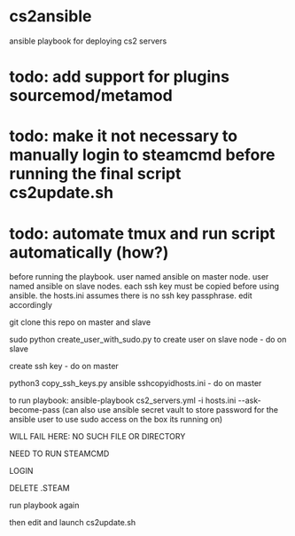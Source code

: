 # cs2ansible
ansible playbook for deploying cs2 servers
 
  
  # todo: add support for plugins sourcemod/metamod
  # todo: make it not necessary to manually login to steamcmd before running the final script cs2update.sh
  # todo: automate tmux and run script automatically (how?)


before running the playbook. user named ansible on master node. user named ansible on slave nodes. each ssh key must be copied before using ansible. the hosts.ini assumes there is no ssh key passphrase. edit accordingly

git clone this repo on master and slave

sudo python create_user_with_sudo.py to create user on slave node -  do on slave

create ssh key - do on master

python3 copy_ssh_keys.py ansible sshcopyidhosts.ini -  do on master

to run playbook: ansible-playbook cs2_servers.yml -i hosts.ini --ask-become-pass
(can also use ansible secret vault to store password for the ansible user to use sudo access on the box its running on)

WILL FAIL HERE: NO SUCH FILE OR DIRECTORY

NEED TO RUN STEAMCMD

LOGIN

DELETE .STEAM

run playbook again

then edit and launch cs2update.sh


